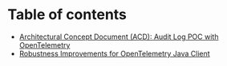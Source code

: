 # Table of contents

- [Architectural Concept Document (ACD): Audit Log POC with OpenTelemetry](./acd.md)
- [Robustness Improvements for OpenTelemetry Java Client](./java-client.md)
